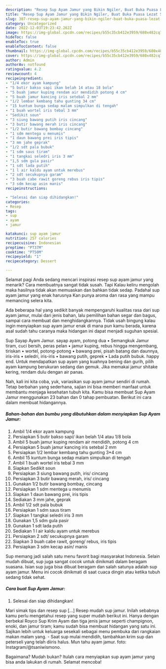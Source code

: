 ```yaml
---
description: "Resep Sup Ayam Jamur yang Bikin Ngiler, Buat Buka Puasa Lezat Sekali"
title: "Resep Sup Ayam Jamur yang Bikin Ngiler, Buat Buka Puasa Lezat Sekali"
slug: 307-resep-sup-ayam-jamur-yang-bikin-ngiler-buat-buka-puasa-lezat-sekali
category: Uncategorized
date: 2022-12-03T19:23:42.262Z
image: https://img-global.cpcdn.com/recipes/b55c35cb412e3959/680x482cq70/sup-ayam-jamur-foto-resep-utama.jpg
hideToc: false
enableToc: true
enableTocContent: false
thumbnail: https://img-global.cpcdn.com/recipes/b55c35cb412e3959/680x482cq70/sup-ayam-jamur-foto-resep-utama.jpg
cover: https://img-global.cpcdn.com/recipes/b55c35cb412e3959/680x482cq70/sup-ayam-jamur-foto-resep-utama.jpg
author: Admin
authorAv: notfound
ratingvalue: 4.2
reviewcount: 4
recipeingredient:
- "1/4 ekor ayam kampung"
- "5 butir bakso sapi ikan belah 14 atau 18 bola"
- "5 buah jamur kuping rendam air mendidih potong 4 cm"
- "5 buah jamur kancing iris setebal 2 mm"
- "1/2 lembar kembang tahu gunting 34 cm"
- "15 kuntum bunga sedap malam simpulkan di tengah"
- "1 buah wortel iris tebal 3 mm"
- "Sedikit soun"
- "3 siung bawang putih iris cincang"
- "3 butir bawang merah iris cincang"
- "1/2 butir bawang bombay cincang"
- "1 sdm mentega u menumis"
- "1 daun bawang prei iris tipis"
- "3 mm jahe geprak"
- "1/2 sdt pala bubuk"
- "1 sdm saus tiram"
- "1 tangkai seledri iris 3 mm"
- "1,5 sdm gula pasir"
- "1 sdt lada putih"
- "1 l air kaldu ayam untuk merebus"
- "2 sdt secukupnya garam"
- "3 buah cabe rawit goreng rebus iris tipis"
- "3 sdm kecap asin manis"
recipeinstructions:

- "Selesai dan siap dihidangkan!"
categories:
- Resep
tags:
- sup
- ayam
- jamur

katakunci: sup ayam jamur 
nutrition: 257 calories
recipecuisine: Indonesian
preptime: "PT37M"
cooktime: "PT50M"
recipeyield: "1"
recipecategory: Dessert

---
```



Selamat pagi Anda sedang mencari inspirasi resep sup ayam jamur yang menarik? Cara membuatnya sangat tidak susah. Tapi Kalau keliru mengolah maka hasilnya tidak akan memuaskan dan bahkan tidak sedap. Padahal sup ayam jamur yang enak harusnya Kan punya aroma dan rasa yang mampu memancing selera kita.


Ada beberapa hal yang sedikit banyak mempengaruhi kualitas rasa dari sup ayam jamur, mulai dari jenis bahan, lalu pemilihan bahan segar dan bagus, sampai cara membuat dan menghidangkannya. Tidak usah bingung kalau ingin menyiapkan sup ayam jamur enak di mana pun kamu berada, karena asal sudah tahu caranya maka hidangan ini dapat menjadi suguhan spesial.

Sup Sayap Ayam Jamur. sayap ayam, potong dua • Semangkuk Jamur tiram, cuci bersih, peras pelan • jamur kuping, rebus hingga mengembang, tiriskan • wortel, potong-potong • bawang prei, pisah batang dan daunnya, iris-iris • seledri, iris-iris • bawang putih, geprek • Lada putih bubuk. happy end. Untuk mendapatkan sup ayam yang kuahnya bening dan gurih, pilih ayam kampung berukuran sedang dan gemuk. Jika memakai jamur shitake kering, rendam dulu dengan air panas.


Nah, kali ini kita coba, yuk, variasikan sup ayam jamur sendiri di rumah. Tetap berbahan yang sederhana, sajian ini bisa memberi manfaat untuk membantu menjaga kesehatan tubuh kita. Kamu bisa membuat Sup Ayam Jamur menggunakan 23 bahan dan 0 tahap pembuatan. Berikut ini cara dalam membuat hidangannya.

<!--inarticleads1-->

##### Bahan-bahan dan bumbu yang dibutuhkan dalam menyiapkan Sup Ayam Jamur:

1. Ambil 1/4 ekor ayam kampung
1. Persiapkan 5 butir bakso sapi/ ikan belah 1/4 atau 1/8 bola
1. Ambil 5 buah jamur kuping rendam air mendidih, potong 4 cm
1. Persiapkan 5 buah jamur kancing iris setebal 2 mm
1. Persiapkan 1/2 lembar kembang tahu gunting 3*4 cm
1. Ambil 15 kuntum bunga sedap malam simpulkan di tengah
1. Ambil 1 buah wortel iris tebal 3 mm
1. Siapkan Sedikit soun
1. Persiapkan 3 siung bawang putih, iris/ cincang
1. Persiapkan 3 butir bawang merah, iris/ cincang
1. Gunakan 1/2 butir bawang bombay, cincang
1. Persiapkan 1 sdm mentega u menumis
1. Siapkan 1 daun bawang prei, iris tipis
1. Sediakan 3 mm jahe, geprak
1. Ambil 1/2 sdt pala bubuk
1. Persiapkan 1 sdm saus tiram
1. Siapkan 1 tangkai seledri iris 3 mm
1. Gunakan 1,5 sdm gula pasir
1. Gunakan 1 sdt lada putih
1. Sediakan 1 l air kaldu ayam untuk merebus
1. Persiapkan 2 sdt/ secukupnya garam
1. Siapkan 3 buah cabe rawit, goreng/ rebus, iris tipis
1. Persiapkan 3 sdm kecap asin/ manis


Sup memang jadi salah satu menu favorit bagi masyarakat Indonesia. Selain mudah dibuat, sup juga sangat cocok untuk dinikmati dalam beragam suasana. Isian sup juga bisa dibuat beragam dan salah satunya adalah sup ayam jamur. Menu ini cocok dinikmati di saat cuaca dingin atau ketika tubuh sedang tidak sehat. 

<!--inarticleads2-->

##### Cara buat Sup Ayam Jamur:


1. Selesai dan siap dihidangkan!

Mari simak tips dan resep sup […] Resep mudah sup jamur. Inilah sebabnya kamu perlu mengetahui resep yang super mudah berikut ini. Hanya dengan berbekal Royco Sup Krim Ayam dan tiga jenis jamur seperti champignon, enoki, dan jamur tiram; kamu sudah bisa membuat hidangan yang satu ini. Sajikan lebih untuk keluarga sesekali sebagai menu pembuka dari rangkaian makan malam yang. - Saat sup mulai mendidih, tambahkan krim sup dan peterseli yang telah diiris halus. Mun tahu ayam jamur. foto: Instagram/@tsaniwismono. 

Bagaimana? Mudah bukan? Itulah cara menyiapkan sup ayam jamur yang bisa anda lakukan di rumah. Selamat mencoba!
